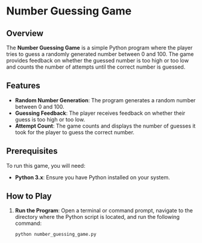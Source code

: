 # Number Guessing Game

## Overview

The **Number Guessing Game** is a simple Python program where the player tries to guess a randomly generated number between 0 and 100. The game provides feedback on whether the guessed number is too high or too low and counts the number of attempts until the correct number is guessed.

## Features

- **Random Number Generation**: The program generates a random number between 0 and 100.
- **Guessing Feedback**: The player receives feedback on whether their guess is too high or too low.
- **Attempt Count**: The game counts and displays the number of guesses it took for the player to guess the correct number.

## Prerequisites

To run this game, you will need:

- **Python 3.x**: Ensure you have Python installed on your system.

## How to Play

1. **Run the Program**: Open a terminal or command prompt, navigate to the directory where the Python script is located, and run the following command:

   ```bash
   python number_guessing_game.py
